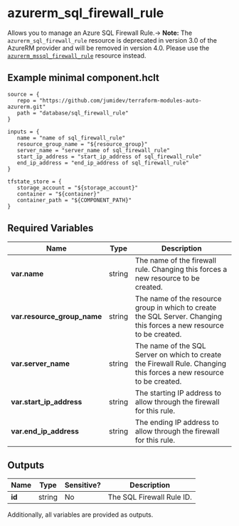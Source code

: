 # azurerm_sql_firewall_rule

Allows you to manage an Azure SQL Firewall Rule.-> **Note:** The `azurerm_sql_firewall_rule` resource is deprecated in version 3.0 of the AzureRM provider and will be removed in version 4.0. Please use the [`azurerm_mssql_firewall_rule`](https://registry.terraform.io/providers/hashicorp/azurerm/latest/docs/resources/mssql_firewall_rule) resource instead.

## Example minimal component.hclt

```hcl
source = {
   repo = "https://github.com/jumidev/terraform-modules-auto-azurerm.git" 
   path = "database/sql_firewall_rule" 
}

inputs = {
   name = "name of sql_firewall_rule" 
   resource_group_name = "${resource_group}" 
   server_name = "server_name of sql_firewall_rule" 
   start_ip_address = "start_ip_address of sql_firewall_rule" 
   end_ip_address = "end_ip_address of sql_firewall_rule" 
}

tfstate_store = {
   storage_account = "${storage_account}" 
   container = "${container}" 
   container_path = "${COMPONENT_PATH}" 
}

```

## Required Variables

| Name | Type |  Description |
| ---- | --------- |  ----------- |
| **var.name** | string |  The name of the firewall rule. Changing this forces a new resource to be created. | 
| **var.resource_group_name** | string |  The name of the resource group in which to create the SQL Server. Changing this forces a new resource to be created. | 
| **var.server_name** | string |  The name of the SQL Server on which to create the Firewall Rule. Changing this forces a new resource to be created. | 
| **var.start_ip_address** | string |  The starting IP address to allow through the firewall for this rule. | 
| **var.end_ip_address** | string |  The ending IP address to allow through the firewall for this rule. | 



## Outputs

| Name | Type | Sensitive? | Description |
| ---- | ---- | --------- | --------- |
| **id** | string | No  | The SQL Firewall Rule ID. | 

Additionally, all variables are provided as outputs.
